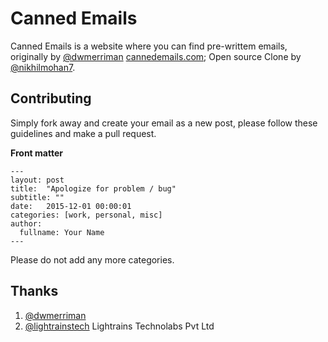 # Canned Emails

Canned Emails is a website where you can find pre-writtem emails, originally by [@dwmerriman](https://twitter.com/dwmerriman) [cannedemails.com](http://cannedemails.com); Open source Clone by [@nikhilmohan7](https://twitter.com/nikhilmohan7).

## Contributing

Simply fork away and create your email as a new post, please follow these guidelines and make a pull request.

**Front matter**

```
---
layout: post
title:  "Apologize for problem / bug"
subtitle: ""
date:   2015-12-01 00:00:01
categories: [work, personal, misc]
author:
  fullname: Your Name
---
```

Please do not add any more categories.

## Thanks
 1. [@dwmerriman](https://twitter.com/dwmerriman)
 2. [@lightrainstech](https://twitter.com/lightraisntech) Lightrains Technolabs Pvt Ltd
